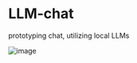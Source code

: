 # LLM-chat
prototyping chat, utilizing local LLMs

![image](https://github.com/user-attachments/assets/249d074a-eb04-4d19-ada4-58fbc306357e)

